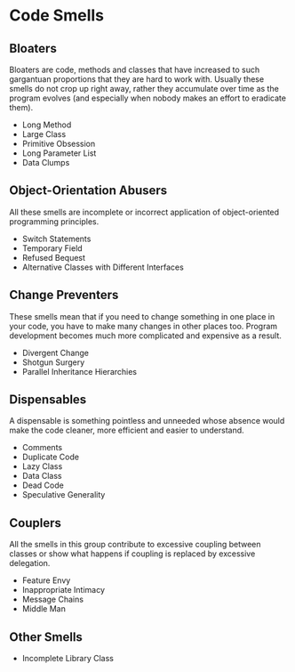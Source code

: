 # Code Smells

## Bloaters 
Bloaters are code, methods and classes that have increased to such gargantuan proportions that they are hard to work with. Usually these smells do not crop up right away, rather they accumulate over time as the program evolves (and especially when nobody makes an effort to eradicate them).
+ Long Method
+ Large Class
+ Primitive Obsession
+ Long Parameter List
+ Data Clumps

## Object-Orientation Abusers
All these smells are incomplete or incorrect application of object-oriented programming principles.
+ Switch Statements
+ Temporary Field
+ Refused Bequest
+ Alternative Classes with Different Interfaces

## Change Preventers
These smells mean that if you need to change something in one place in your code, you have to make many changes in other places too. Program development becomes much more complicated and expensive as a result.
+ Divergent Change
+ Shotgun Surgery
+ Parallel Inheritance Hierarchies

## Dispensables
A dispensable is something pointless and unneeded whose absence would make the code cleaner, more efficient and easier to understand.
+ Comments
+ Duplicate Code
+ Lazy Class
+ Data Class
+ Dead Code
+ Speculative Generality

## Couplers
All the smells in this group contribute to excessive coupling between classes or show what happens if coupling is replaced by excessive delegation.
+ Feature Envy
+ Inappropriate Intimacy
+ Message Chains
+ Middle Man

## Other Smells
+ Incomplete Library Class
